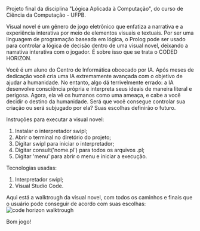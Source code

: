 Projeto final da disciplina "Lógica Aplicada à Computação", do curso de Ciência da Computação - UFPB.

Visual novel é um gênero de jogo eletrônico que enfatiza a narrativa e a experiência interativa por meio de elementos visuais e textuais.
Por ser uma linguagem de programação baseada em lógica, o Prolog pode ser usado para controlar a lógica de decisão dentro de uma visual novel, deixando a narrativa interativa com o jogador.
É sobre isso que se trata o CODED HORIZON.

Você é um aluno do Centro de Informática obcecado por IA. Após meses de dedicação você cria uma IA extremamente avançada com o objetivo de ajudar a humanidade.
No entanto, algo dá terrivelmente errado: a IA desenvolve consciência própria e interpreta seus ideais de maneira literal e perigosa. 
Agora, ela vê os humanos como uma ameaça, e cabe a você decidir o destino da humanidade. 
Será que você consegue controlar sua criação ou será subjugado por ela? Suas escolhas definirão o futuro.

Instruções para executar a visual novel:
1. Instalar o interpretador swipl;
2. Abrir o terminal no diretório do projeto;
3. Digitar swipl para iniciar o interpretador;
4. Digitar consult('nome.pl') para todos os arquivos .pl;
5. Digitar 'menu' para abrir o menu e iniciar a execução.

Tecnologias usadas:
1. Interpretador swipl;
2. Visual Studio Code.

Aqui está a walktrough da visual novel, com todos os caminhos e finais que o usuário pode conseguir de acordo com suas escolhas:
![code horizon walktrough](https://github.com/user-attachments/assets/22c47ad5-229c-42a1-a8a2-5d48edc06cf0)

Bom jogo!
